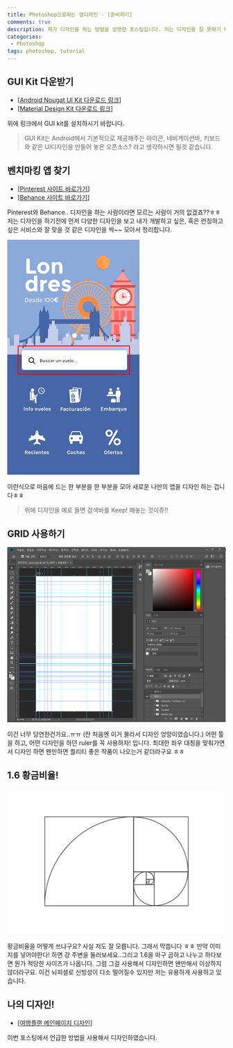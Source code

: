 ```yaml
---
title: Photoshop으로하는 앱디자인 - [준비하기]
comments: true
description: 제가 디자인을 하는 방법을 설명한 포스팅입니다. 저는 디자인을 잘 못하기 때문에 야매(?)로 디자인을 하고 있습니다. 처음 디자인을 배우시는 분이라면 저와 같은 방법으로 시작하시면 재밌게 디자인을 시작할 수 있지 않을까..요? ㅎㅎㅎ
categories:
 - Photoshop
tags: photoshop, tutorial
---
```


## GUI Kit 다운받기

- [[Android Nougat UI Kit 다운로드 링크](https://applypixels.com/template/android-nougat-ui-kit/)]
- [[Material Design Kit 다운로드 링크](https://materialdesignkit.com/android-gui/)]

위에 링크에서 GUI kit를 설치하시기 바랍니다.
> GUI Kit는 Android에서 기본적으로 제공해주는 아이콘, 네비게이션바, 키보드와 같은 UI디자인을 만들어 놓은 오픈소스? 라고 생각하시면 될것 같습니다.

## 벤치마킹 앱 찾기

- [[Pinterest 사이트 바로가기](https://www.pinterest.co.kr/)]
- [[Behance 사이트 바로가기](https://www.behance.net/)]

Pinterest와 Behance.. 디자인을 하는 사람이라면 모르는 사람이 거의 없겠죠??ㅎㅎ
저는 디자인을 하기전에 먼저 다양한 디자인을 보고 내가 개발하고 싶은, 혹은 런칭하고 싶은 서비스와 잘 맞을 것 같은 디자인을 싹~~ 모아서 정리합니다.

![app-01](https://raw.githubusercontent.com/wkddnjset/wkddnjset.github.io/master/_posts/images/2018-02-01/app_01.png "출처 : Pinterest")

이런식으로 마음에 드는 한 부분을 한 부분을 모아 새로운 나만의 앱을 디자인 하는 겁니다ㅎㅎ
> 위에 디자인을 예로 들면 검색바를 Keep! 해놓는 것이쥬!!

## GRID 사용하기

![photoshop-01](https://raw.githubusercontent.com/wkddnjset/wkddnjset.github.io/master/_posts/images/2018-02-01/photoshop_01.png)

이건 너무 당연한건가요..ㅠㅠ (잔 처음엔 이거 몰라서 디자인 엉망이였습니다.)
어떤 툴을 하고, 어떤 디자인을 하던 ruler를 꼭 사용하자! 입니다. 최대한 좌우 대칭을 맞춰가면서 디자인 하면 왠만하면 퀄리티 좋은 작품이 나오는거 같더라구요 ㅎㅎ

## 1.6 황금비율!

![gold-01](https://raw.githubusercontent.com/wkddnjset/wkddnjset.github.io/master/_posts/images/2018-02-01/gold_01.png "출처 : Google")

황금비율을 어떻게 쓰냐구요? 사실 저도 잘 모릅니다. 그래서 막씁니다 ㅎㅎ
만약 이미지를 넣어야한다! 하면 걍 주변을 둘러보세요..그리고 1.6을 마구 곱하고 나누고 하다보면 뭔가 적당한 사이즈가 나옵니다. 그럼 그걸 사용해서 디자인하면 왠만해서 이상하지 않더라구요. 이건 뇌피셜로 신빙성이 다소 떨어질수 있지만 저는 유용하게 사용하고 있습니다.

## 나의 디자인!

- [[여행플랜 메인페이지 디자인](https://wkddnjset.github.io/photoshop/2018/02/02/Phtoshop%EC%9C%BC%EB%A1%9C-%ED%95%98%EB%8A%94-%EC%95%B1%EB%94%94%EC%9E%90%EC%9D%B8-%EC%97%AC%ED%96%89%ED%94%8C%EB%9E%9C/)]

이번 포스팅에서 언급한 방법을 사용해서 디자인하였습니다.
